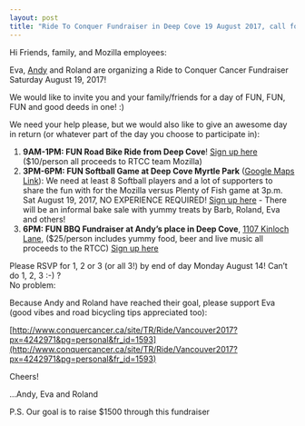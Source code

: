 ```yaml
---
layout: post
title: "Ride To Conquer Fundraiser in Deep Cove 19 August 2017, call for Mozillian Softball players, fab bike ride before and fun BBQ after!"
---
```

Hi Friends, family, and Mozilla employees:

Eva, [Andy](http://www.agmweb.ca/) and Roland are organizing a Ride to Conquer Cancer Fundraiser Saturday August 19, 2017!

We would like to invite you and your family/friends for a day of FUN, FUN, FUN and good deeds in one! :)

We need your help please, but we would also like to give an awesome day in return (or whatever part of the day you choose to participate in):

1. **9AM-1PM: FUN Road Bike Ride from Deep Cove**! [Sign up here](https://docs.google.com/forms/d/e/1FAIpQLSc7JGHxGsolHjoJ4U8EcYHSkFFagQpa-5WOQE8cNHZI_kcQTA/viewform) ($10/person all proceeds to RTCC team Mozilla) 
2. **3PM-6PM: FUN Softball Game at Deep Cove Myrtle Park** ([Google Maps Link](https://www.google.ca/maps/place/Myrtle+Park/@49.3202711,-122.9525122,17z/data=!3m1!4b1!4m5!3m4!1s0x54867a48e1050719:0xa90655ed63db04c5!8m2!3d49.3202711!4d-122.9503235)): We need at least 8 Softball players and a lot of supporters to share the fun with for the Mozilla versus Plenty of Fish game at 3p.m. Sat August 19, 2017, NO EXPERIENCE REQUIRED! [Sign up here](https://public.etherpad-mozilla.org/p/softball-game) - There will be an informal bake sale with yummy treats by Barb, Roland, Eva and others!
3. **6PM: FUN BBQ Fundraiser at Andy’s place in Deep Cove**, [1107 Kinloch Lane](https://www.google.ca/maps/place/1107+Kinloch+Ln,+North+Vancouver,+BC+V7G+1V8/@49.3166914,-122.9524557,17z/data=!3m1!4b1!4m5!3m4!1s0x54867a47e7707e47:0xe1b6ebfd0e4cab6c!8m2!3d49.3166914!4d-122.950267), ($25/person includes yummy food, beer and live music all proceeds to the RTCC) [Sign up here](https://docs.google.com/forms/d/e/1FAIpQLSdt-FLUaGdu9Iw3fotsWR4-jvykGlbuG6UFZ5E05S7bv6lw8w/viewform)


Please RSVP for 1, 2 or 3 (or all 3!) by end of day Monday August 14!
Can’t do 1, 2, 3 :-) ?<br />
No problem:

Because Andy and Roland have reached their goal, please support Eva (good vibes and road bicycling tips appreciated too):

[http://www.conquercancer.ca/site/TR/Ride/Vancouver2017?px=4242971&pg=personal&fr_id=1593](http://www.conquercancer.ca/site/TR/Ride/Vancouver2017?px=4242971&pg=personal&fr_id=1593)

Cheers!

...Andy, Eva and Roland

P.S. Our goal is to raise $1500 through this fundraiser

